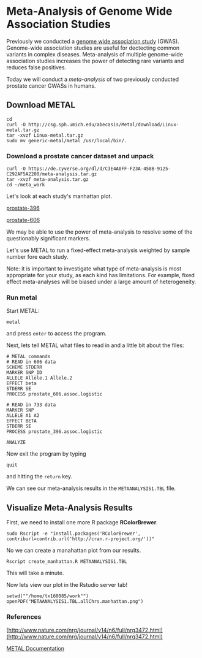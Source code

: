 # Meta-Analysis of Genome Wide Association Studies

Previously we conducted a [genome wide association study](GWAS.md) (GWAS). 
Genome-wide association studies are useful for dectecting common variants in complex diseases. 
Meta-analysis of multiple genome-wide association studies  increases the power of detecting rare variants and reduces false positives.  

Today we will conduct a *meta-analysis* of two previously conducted prostate cancer GWASs in humans.

## Download METAL

```
cd
curl -O http://csg.sph.umich.edu/abecasis/Metal/download/Linux-metal.tar.gz
tar -xvzf Linux-metal.tar.gz 
sudo mv generic-metal/metal /usr/local/bin/.
```

### Download a prostate cancer dataset and unpack

```
curl -O https://de.cyverse.org/dl/d/C3E4A0FF-F23A-458B-9125-C292AF5A2200/meta-analysis.tar.gz
tar -xvzf meta-analysis.tar.gz
cd ~/meta_work
```

Let's look at each study's manhattan plot.

[prostate-396](https://insert_link_here)

[prostate-606](https://insert_link_here)


We may be able to use the power of meta-analysis to resolve some of the questionably significant markers.

Let's use METAL to run a fixed-effect meta-analysis weighted by sample number fore each study.

Note: it is important to investigate what type of meta-analysis is most appropriate for your study, as each kind has limitations. For example, fixed effect meta-analyses will be biased under a large amount of heterogeneity. 

### Run metal

Start METAL:
```
metal
``` 
and press `enter` to access the program.

Next, lets tell METAL what files to read in and a little bit about the files:

```
# METAL commands
# READ in 606 data
SCHEME STDERR
MARKER SNP_ID
ALLELE Allele.1 Allele.2
EFFECT beta
STDERR SE
PROCESS prostate_606.assoc.logistic

# READ in 733 data
MARKER SNP
ALLELE A1 A2
EFFECT BETA
STDERR SE
PROCESS prostate_396.assoc.logistic

ANALYZE
```

Now exit the program by typing 
```
quit
```
and hitting the `return` key.

We can see our meta-analysis results in the `METAANALYSIS1.TBL` file.


## Visualize Meta-Analysis Results
First, we need to install one more R package **RColorBrewer**.

```
sudo Rscript -e "install.packages('RColorBrewer', contriburl=contrib.url('http://cran.r-project.org/'))"
```

No we can create a manahattan plot from our results. 

```
Rscript create_manhattan.R METAANALYSIS1.TBL
``` 

This will take a minute.

Now lets view our plot in the Rstudio server tab!

```
setwd(""/home/tx160085/work"")
openPDF("METAANALYSIS1.TBL.allChrs.manhattan.png")
```

### References 
[http://www.nature.com/nrg/journal/v14/n6/full/nrg3472.html](http://www.nature.com/nrg/journal/v14/n6/full/nrg3472.html)

[METAL Documentation](http://genome.sph.umich.edu/wiki/METAL_Documentation)
